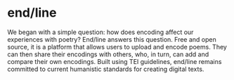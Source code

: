 # end/line

We began with a simple question: how does encoding affect our experiences with poetry? End/line answers this question. Free and open source, it is a platform that allows users to upload and encode poems. They can then share their encodings with others, who, in turn, can add and compare their own encodings. Built using TEI guidelines, end/line remains committed to current humanistic standards for creating digital texts.
